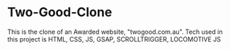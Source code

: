 # Two-Good-Clone
This is the clone of an Awarded website, "twogood.com.au". Tech used in this project is HTML, CSS, JS, GSAP, SCROLLTRIGGER, LOCOMOTIVE JS
